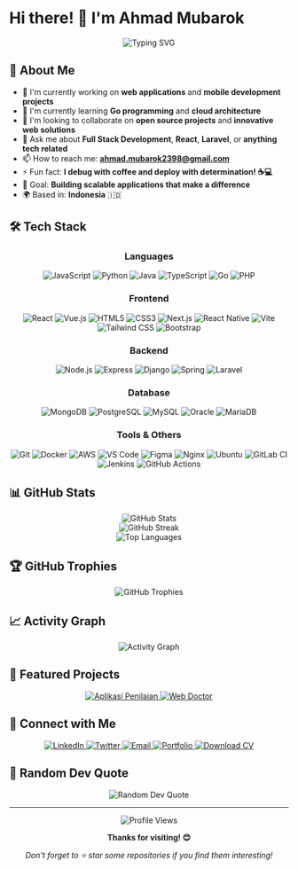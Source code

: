 # Hi there! 👋 I'm Ahmad Mubarok

<div align="center">
  <img src="https://readme-typing-svg.herokuapp.com?font=Fira+Code&pause=1000&color=2196F3&center=true&vCenter=true&width=435&lines=Full+Stack+Developer;Always+learning+new+things;Love+to+code+and+create" alt="Typing SVG" />
</div>

## 🚀 About Me

- 🔭 I'm currently working on **web applications** and **mobile development projects**
- 🌱 I'm currently learning **Go programming** and **cloud architecture**
- 👯 I'm looking to collaborate on **open source projects** and **innovative web solutions**
- 💬 Ask me about **Full Stack Development**, **React**, **Laravel**, or **anything tech related**
- 📫 How to reach me: **ahmad.mubarok2398@gmail.com**
- ⚡ Fun fact: **I debug with coffee and deploy with determination! ☕💻**
- 🎯 Goal: **Building scalable applications that make a difference**
- 🌍 Based in: **Indonesia** 🇮🇩

## 🛠️ Tech Stack

<div align="center">

### Languages
![JavaScript](https://img.shields.io/badge/-JavaScript-F7DF1E?style=flat-square&logo=javascript&logoColor=black)
![Python](https://img.shields.io/badge/-Python-3776AB?style=flat-square&logo=python&logoColor=white)
![Java](https://img.shields.io/badge/-Java-007396?style=flat-square&logo=java&logoColor=white)
![TypeScript](https://img.shields.io/badge/-TypeScript-3178C6?style=flat-square&logo=typescript&logoColor=white)
![Go](https://img.shields.io/badge/-Go-00ADD8?style=flat-square&logo=go&logoColor=white)
![PHP](https://img.shields.io/badge/-PHP-777BB4?style=flat-square&logo=php&logoColor=white)

### Frontend
![React](https://img.shields.io/badge/-React-61DAFB?style=flat-square&logo=react&logoColor=black)
![Vue.js](https://img.shields.io/badge/-Vue.js-4FC08D?style=flat-square&logo=vue.js&logoColor=white)
![HTML5](https://img.shields.io/badge/-HTML5-E34F26?style=flat-square&logo=html5&logoColor=white)
![CSS3](https://img.shields.io/badge/-CSS3-1572B6?style=flat-square&logo=css3&logoColor=white)
![Next.js](https://img.shields.io/badge/-Next.js-000000?style=flat-square&logo=next.js&logoColor=white)
![React Native](https://img.shields.io/badge/-React%20Native-61DAFB?style=flat-square&logo=react&logoColor=black)
![Vite](https://img.shields.io/badge/-Vite-646CFF?style=flat-square&logo=vite&logoColor=white)
![Tailwind CSS](https://img.shields.io/badge/-Tailwind%20CSS-38B2AC?style=flat-square&logo=tailwind-css&logoColor=white)
![Bootstrap](https://img.shields.io/badge/-Bootstrap-7952B3?style=flat-square&logo=bootstrap&logoColor=white)

### Backend
![Node.js](https://img.shields.io/badge/-Node.js-339933?style=flat-square&logo=node.js&logoColor=white)
![Express](https://img.shields.io/badge/-Express-000000?style=flat-square&logo=express&logoColor=white)
![Django](https://img.shields.io/badge/-Django-092E20?style=flat-square&logo=django&logoColor=white)
![Spring](https://img.shields.io/badge/-Spring-6DB33F?style=flat-square&logo=spring&logoColor=white)
![Laravel](https://img.shields.io/badge/-Laravel-FF2D20?style=flat-square&logo=laravel&logoColor=white)

### Database
![MongoDB](https://img.shields.io/badge/-MongoDB-47A248?style=flat-square&logo=mongodb&logoColor=white)
![PostgreSQL](https://img.shields.io/badge/-PostgreSQL-336791?style=flat-square&logo=postgresql&logoColor=white)
![MySQL](https://img.shields.io/badge/-MySQL-4479A1?style=flat-square&logo=mysql&logoColor=white)
![Oracle](https://img.shields.io/badge/-Oracle-F80000?style=flat-square&logo=oracle&logoColor=white)
![MariaDB](https://img.shields.io/badge/-MariaDB-003545?style=flat-square&logo=mariadb&logoColor=white)

### Tools & Others
![Git](https://img.shields.io/badge/-Git-F05032?style=flat-square&logo=git&logoColor=white)
![Docker](https://img.shields.io/badge/-Docker-2496ED?style=flat-square&logo=docker&logoColor=white)
![AWS](https://img.shields.io/badge/-AWS-232F3E?style=flat-square&logo=amazon-aws&logoColor=white)
![VS Code](https://img.shields.io/badge/-VS%20Code-007ACC?style=flat-square&logo=visual-studio-code&logoColor=white)
![Figma](https://img.shields.io/badge/-Figma-F24E1E?style=flat-square&logo=figma&logoColor=white)
![Nginx](https://img.shields.io/badge/-Nginx-009639?style=flat-square&logo=nginx&logoColor=white)
![Ubuntu](https://img.shields.io/badge/-Ubuntu-E95420?style=flat-square&logo=ubuntu&logoColor=white)
![GitLab CI](https://img.shields.io/badge/-GitLab%20CI-FC6D26?style=flat-square&logo=gitlab&logoColor=white)
![Jenkins](https://img.shields.io/badge/-Jenkins-D24939?style=flat-square&logo=jenkins&logoColor=white)
![GitHub Actions](https://img.shields.io/badge/-GitHub%20Actions-2088FF?style=flat-square&logo=github-actions&logoColor=white)

</div>

## 📊 GitHub Stats

<div align="center">
  <img src="https://github-readme-stats.vercel.app/api?username=Usbak23&show_icons=true&theme=tokyonight&hide_border=true&count_private=true" alt="GitHub Stats" />
</div>

<div align="center">
  <img src="https://github-readme-streak-stats.herokuapp.com/?user=Usbak23&theme=tokyonight&hide_border=true" alt="GitHub Streak" />
</div>

<div align="center">
  <img src="https://github-readme-stats.vercel.app/api/top-langs/?username=Usbak23&layout=compact&theme=tokyonight&hide_border=true" alt="Top Languages" />
</div>

## 🏆 GitHub Trophies

<div align="center">
  <img src="https://github-profile-trophy.vercel.app/?username=Usbak23&theme=tokyonight&no-frame=true&no-bg=true&margin-w=4" alt="GitHub Trophies" />
</div>

## 📈 Activity Graph

<div align="center">
  <img src="https://github-readme-activity-graph.vercel.app/graph?username=Usbak23&theme=tokyo-night&hide_border=true" alt="Activity Graph" />
</div>

## 🌟 Featured Projects

<div align="center">
  <a href="https://github.com/Usbak23/aplikasi-penilaian">
    <img src="https://github-readme-stats.vercel.app/api/pin/?username=Usbak23&repo=aplikasi-penilaian&theme=tokyonight&hide_border=true" alt="Aplikasi Penilaian" />
  </a>
  <a href="https://github.com/Usbak23/webdocter">
    <img src="https://github-readme-stats.vercel.app/api/pin/?username=Usbak23&repo=webdocter&theme=tokyonight&hide_border=true" alt="Web Doctor" />
  </a>
</div>

## 🤝 Connect with Me

<div align="center">
  <a href="https://www.linkedin.com/in/ahmad-mubarok-615787252/">
    <img src="https://img.shields.io/badge/-LinkedIn-0077B5?style=for-the-badge&logo=linkedin&logoColor=white" alt="LinkedIn" />
  </a>
  <a href="https://twitter.com/yourhandle">
    <img src="https://img.shields.io/badge/-Twitter-1DA1F2?style=for-the-badge&logo=twitter&logoColor=white" alt="Twitter" />
  </a>
  <a href="mailto:ahmad.mubarok2398@gmail.com">
    <img src="https://img.shields.io/badge/-Email-D14836?style=for-the-badge&logo=gmail&logoColor=white" alt="Email" />
  </a>
  <a href="https://yourportfolio.com">
    <img src="https://img.shields.io/badge/-Portfolio-000000?style=for-the-badge&logo=react&logoColor=white" alt="Portfolio" />
  </a>
  <a href="https://drive.google.com/file/d/1nkqTLS7bT6bXDhQwqm5lmkE14WjNzPnX/view?usp=sharing" target="_blank">
    <img src="https://img.shields.io/badge/-Download%20CV-FF5722?style=for-the-badge&logo=adobe-acrobat-reader&logoColor=white" alt="Download CV" />
  </a>
</div>

## 💭 Random Dev Quote

<div align="center">
  <img src="https://quotes-github-readme.vercel.app/api?type=horizontal&theme=tokyonight" alt="Random Dev Quote" />
</div>

---

<div align="center">
  <img src="https://komarev.com/ghpvc/?username=Usbak23&color=blueviolet&style=flat-square&label=Profile+Views" alt="Profile Views" />
</div>

<div align="center">
  
  **Thanks for visiting! 😊**
  
  *Don't forget to ⭐ star some repositories if you find them interesting!*
  
</div>
